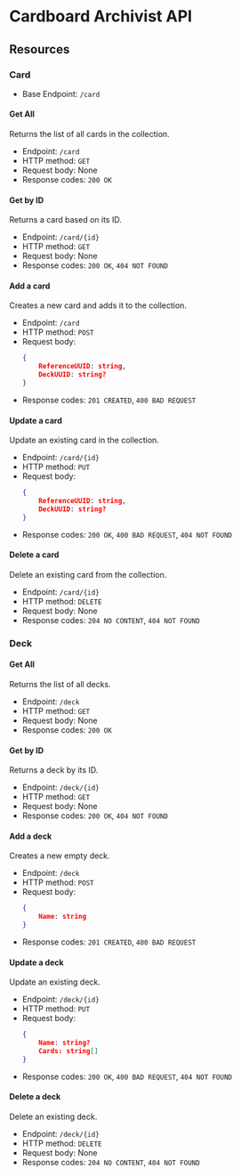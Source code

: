 # Cardboard Archivist API

## Resources

### Card
* Base Endpoint: `/card`

#### Get All
Returns the list of all cards in the collection.
* Endpoint: `/card`
* HTTP method: `GET`
* Request body: None
* Response codes: `200 OK`

#### Get by ID
Returns a card based on its ID.
* Endpoint: `/card/{id}`
* HTTP method: `GET`
* Request body: None
* Response codes: `200 OK`, `404 NOT FOUND`

#### Add a card
Creates a new card and adds it to the collection.
* Endpoint: `/card`
* HTTP method: `POST`
* Request body:
    ```JSON
    {
        ReferenceUUID: string,
        DeckUUID: string?
    }
    ```
* Response codes: `201 CREATED`, `400 BAD REQUEST`


#### Update a card
Update an existing card in the collection.
* Endpoint: `/card/{id}`
* HTTP method: `PUT`
* Request body:
    ```JSON
    {
        ReferenceUUID: string,
        DeckUUID: string?
    }
    ```
* Response codes: `200 OK`, `400 BAD REQUEST`, `404 NOT FOUND`

#### Delete a card
Delete an existing card from the collection.
* Endpoint: `/card/{id}`
* HTTP method: `DELETE`
* Request body: None
* Response codes: `204 NO CONTENT`, `404 NOT FOUND`

### Deck

#### Get All
Returns the list of all decks.
* Endpoint: `/deck`
* HTTP method: `GET`
* Request body: None
* Response codes: `200 OK`

#### Get by ID
Returns a deck by its ID.
* Endpoint: `/deck/{id}`
* HTTP method: `GET`
* Request body: None
* Response codes: `200 OK`, `404 NOT FOUND`

#### Add a deck
Creates a new empty deck.
* Endpoint: `/deck`
* HTTP method: `POST`
* Request body:
    ```JSON
    {
        Name: string
    }
    ```
* Response codes: `201 CREATED`, `400 BAD REQUEST`

#### Update a deck
Update an existing deck.
* Endpoint: `/deck/{id}`
* HTTP method: `PUT`
* Request body:
    ```JSON
    {
        Name: string?
        Cards: string[]
    }
    ```
* Response codes: `200 OK`, `400 BAD REQUEST`, `404 NOT FOUND`

#### Delete a deck
Delete an existing deck.
* Endpoint: `/deck/{id}`
* HTTP method: `DELETE`
* Request body: None
* Response codes: `204 NO CONTENT`, `404 NOT FOUND`